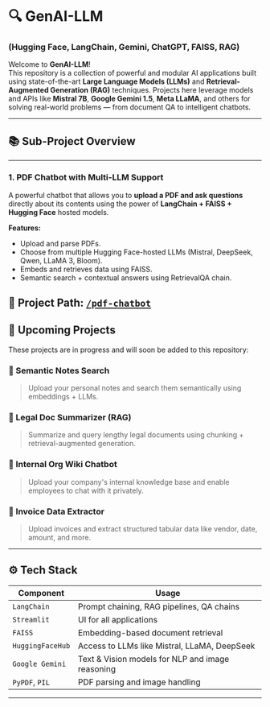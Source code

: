 # 🔍 GenAI-LLM

### (Hugging Face, LangChain, Gemini, ChatGPT, FAISS, RAG)

Welcome to **GenAI-LLM**!  
This repository is a collection of powerful and modular AI applications built using state-of-the-art **Large Language Models (LLMs)** and **Retrieval-Augmented Generation (RAG)** techniques. Projects here leverage models and APIs like **Mistral 7B**, **Google Gemini 1.5**, **Meta LLaMA**, and others for solving real-world problems — from document QA to intelligent chatbots.

---

## 📚 Sub-Project Overview

---

### 1. **PDF Chatbot with Multi-LLM Support**
A powerful chatbot that allows you to **upload a PDF and ask questions** directly about its contents using the power of **LangChain + FAISS + Hugging Face** hosted models.

**Features:**
- Upload and parse PDFs.
- Choose from multiple Hugging Face-hosted LLMs (Mistral, DeepSeek, Qwen, LLaMA 3, Bloom).
- Embeds and retrieves data using FAISS.
- Semantic search + contextual answers using RetrievalQA chain.

📁 Project Path: [`/pdf-chatbot`](./pdf-chatbot)
---

## 🚧 Upcoming Projects

These projects are in progress and will soon be added to this repository:

### 🧠 Semantic Notes Search
> Upload your personal notes and search them semantically using embeddings + LLMs.

### 📜 Legal Doc Summarizer (RAG)
> Summarize and query lengthy legal documents using chunking + retrieval-augmented generation.

### 🏢 Internal Org Wiki Chatbot
> Upload your company's internal knowledge base and enable employees to chat with it privately.

### 🧾 Invoice Data Extractor
> Upload invoices and extract structured tabular data like vendor, date, amount, and more.

---

## ⚙️ Tech Stack

| Component      | Usage                                              |
|----------------|----------------------------------------------------|
| `LangChain`    | Prompt chaining, RAG pipelines, QA chains          |
| `Streamlit`    | UI for all applications                            |
| `FAISS`        | Embedding-based document retrieval                 |
| `HuggingFaceHub` | Access to LLMs like Mistral, LLaMA, DeepSeek     |
| `Google Gemini`| Text & Vision models for NLP and image reasoning   |
| `PyPDF`, `PIL` | PDF parsing and image handling                     |

---
